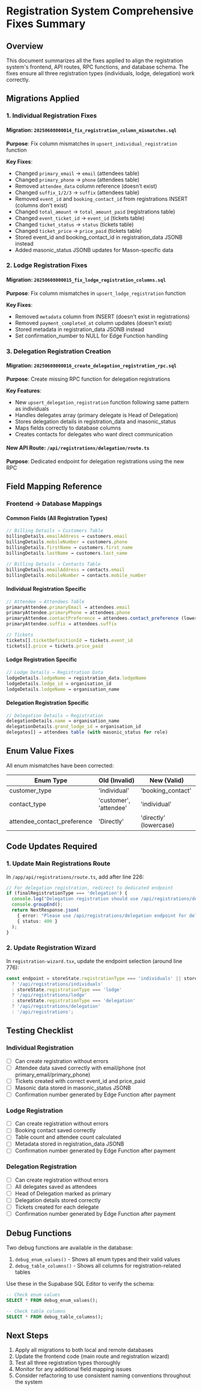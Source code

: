 # Registration System Comprehensive Fixes Summary

## Overview

This document summarizes all the fixes applied to align the registration system's frontend, API routes, RPC functions, and database schema. The fixes ensure all three registration types (individuals, lodge, delegation) work correctly.

## Migrations Applied

### 1. Individual Registration Fixes

#### Migration: `20250608000014_fix_registration_column_mismatches.sql`
**Purpose**: Fix column mismatches in `upsert_individual_registration` function

**Key Fixes**:
- Changed `primary_email` → `email` (attendees table)
- Changed `primary_phone` → `phone` (attendees table)
- Removed `attendee_data` column reference (doesn't exist)
- Changed `suffix_1/2/3` → `suffix` (attendees table)
- Removed `event_id` and `booking_contact_id` from registrations INSERT (columns don't exist)
- Changed `total_amount` → `total_amount_paid` (registrations table)
- Changed `event_ticket_id` → `event_id` (tickets table)
- Changed `ticket_status` → `status` (tickets table)
- Changed `ticket_price` → `price_paid` (tickets table)
- Stored event_id and booking_contact_id in registration_data JSONB instead
- Added masonic_status JSONB updates for Mason-specific data

### 2. Lodge Registration Fixes

#### Migration: `20250608000015_fix_lodge_registration_columns.sql`
**Purpose**: Fix column mismatches in `upsert_lodge_registration` function

**Key Fixes**:
- Removed `metadata` column from INSERT (doesn't exist in registrations)
- Removed `payment_completed_at` column updates (doesn't exist)
- Stored metadata in registration_data JSONB instead
- Set confirmation_number to NULL for Edge Function handling

### 3. Delegation Registration Creation

#### Migration: `20250608000016_create_delegation_registration_rpc.sql`
**Purpose**: Create missing RPC function for delegation registrations

**Key Features**:
- New `upsert_delegation_registration` function following same pattern as individuals
- Handles delegates array (primary delegate is Head of Delegation)
- Stores delegation details in registration_data and masonic_status
- Maps fields correctly to database columns
- Creates contacts for delegates who want direct communication

#### New API Route: `/api/registrations/delegation/route.ts`
**Purpose**: Dedicated endpoint for delegation registrations using the new RPC

## Field Mapping Reference

### Frontend → Database Mappings

#### Common Fields (All Registration Types)
```typescript
// Billing Details → Customers Table
billingDetails.emailAddress → customers.email
billingDetails.mobileNumber → customers.phone
billingDetails.firstName → customers.first_name
billingDetails.lastName → customers.last_name

// Billing Details → Contacts Table
billingDetails.emailAddress → contacts.email
billingDetails.mobileNumber → contacts.mobile_number
```

#### Individual Registration Specific
```typescript
// Attendee → Attendees Table
primaryAttendee.primaryEmail → attendees.email
primaryAttendee.primaryPhone → attendees.phone
primaryAttendee.contactPreference → attendees.contact_preference (lowercase)
primaryAttendee.suffix → attendees.suffix

// Tickets
tickets[].ticketDefinitionId → tickets.event_id
tickets[].price → tickets.price_paid
```

#### Lodge Registration Specific
```typescript
// Lodge Details → Registration Data
lodgeDetails.lodgeName → registration_data.lodgeName
lodgeDetails.lodge_id → organisation_id
lodgeDetails.lodgeName → organisation_name
```

#### Delegation Registration Specific
```typescript
// Delegation Details → Registration
delegationDetails.name → organisation_name
delegationDetails.grand_lodge_id → organisation_id
delegates[] → attendees table (with masonic_status for role)
```

## Enum Value Fixes

All enum mismatches have been corrected:

| Enum Type | Old (Invalid) | New (Valid) |
|-----------|---------------|-------------|
| customer_type | 'individual' | 'booking_contact' |
| contact_type | 'customer', 'attendee' | 'individual' |
| attendee_contact_preference | 'Directly' | 'directly' (lowercase) |

## Code Updates Required

### 1. Update Main Registrations Route

In `/app/api/registrations/route.ts`, add after line 226:

```typescript
// For delegation registration, redirect to dedicated endpoint
if (finalRegistrationType === 'delegation') {
  console.log("Delegation registration should use /api/registrations/delegation endpoint");
  console.groupEnd();
  return NextResponse.json(
    { error: "Please use /api/registrations/delegation endpoint for delegation registrations" },
    { status: 400 }
  );
}
```

### 2. Update Registration Wizard

In `registration-wizard.tsx`, update the endpoint selection (around line 776):

```typescript
const endpoint = storeState.registrationType === 'individuals' || storeState.registrationType === 'individual'
  ? '/api/registrations/individuals'
  : storeState.registrationType === 'lodge'
  ? '/api/registrations/lodge'
  : storeState.registrationType === 'delegation'
  ? '/api/registrations/delegation'
  : '/api/registrations';
```

## Testing Checklist

### Individual Registration
- [ ] Can create registration without errors
- [ ] Attendee data saved correctly with email/phone (not primary_email/primary_phone)
- [ ] Tickets created with correct event_id and price_paid
- [ ] Masonic data stored in masonic_status JSONB
- [ ] Confirmation number generated by Edge Function after payment

### Lodge Registration
- [ ] Can create registration without errors
- [ ] Booking contact saved correctly
- [ ] Table count and attendee count calculated
- [ ] Metadata stored in registration_data JSONB
- [ ] Confirmation number generated by Edge Function after payment

### Delegation Registration
- [ ] Can create registration without errors
- [ ] All delegates saved as attendees
- [ ] Head of Delegation marked as primary
- [ ] Delegation details stored correctly
- [ ] Tickets created for each delegate
- [ ] Confirmation number generated by Edge Function after payment

## Debug Functions

Two debug functions are available in the database:

1. `debug_enum_values()` - Shows all enum types and their valid values
2. `debug_table_columns()` - Shows all columns for registration-related tables

Use these in the Supabase SQL Editor to verify the schema:

```sql
-- Check enum values
SELECT * FROM debug_enum_values();

-- Check table columns
SELECT * FROM debug_table_columns();
```

## Next Steps

1. Apply all migrations to both local and remote databases
2. Update the frontend code (main route and registration wizard)
3. Test all three registration types thoroughly
4. Monitor for any additional field mapping issues
5. Consider refactoring to use consistent naming conventions throughout the system